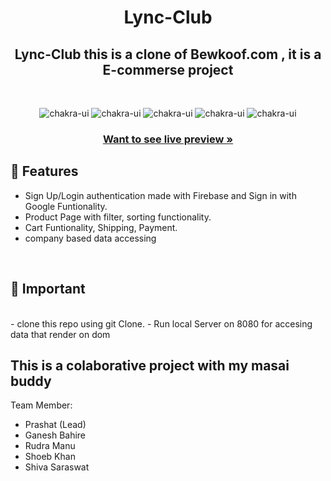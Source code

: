 <h1 align="center">Lync-Club </h1> 

<h2 align="center">Lync-Club this is a clone of Bewkoof.com , it is a E-commerse project</h2>

<br />
<p align="center">
 
  <img src="https://img.shields.io/badge/JavaScript-F7DF1E?style=for-the-badge&logo=javascript&logoColor=black" alt="chakra-ui"/>
  <img src="https://img.shields.io/badge/HTML5-E34F26?style=for-the-badge&logo=html5&logoColor=white" alt="chakra-ui"/>
  <img src="https://img.shields.io/badge/Bootstrap-563D7C?style=for-the-badge&logo=bootstrap&logoColor=white" alt="chakra-ui"/>
  <img src="https://img.shields.io/badge/CSS3-1572B6?style=for-the-badge&logo=css3&logoColor=white" alt="chakra-ui"/>
  <img src="https://img.shields.io/badge/Firebase-039BE5?style=for-the-badge&logo=Firebase&logoColor=white" alt="chakra-ui"/>
</p>
<h3 align="center"><a href="https://lambent-narwhal-8bd70e.netlify.app/"><strong>Want to see live preview »</strong></a></h3>

## 🚀 Features
- Sign Up/Login authentication made with Firebase and Sign in with Google Funtionality.
- Product Page with filter, sorting functionality.
- Cart Funtionality, Shipping, Payment.
- company based data accessing 
<br />

## 🚀 Important 
<br/>
- clone this repo using git Clone.
- Run local Server on 8080 for accesing data that render on dom 

## This is a colaborative project with my masai buddy 
Team Member:
- Prashat (Lead)
- Ganesh Bahire
- Rudra Manu
- Shoeb Khan
- Shiva Saraswat
